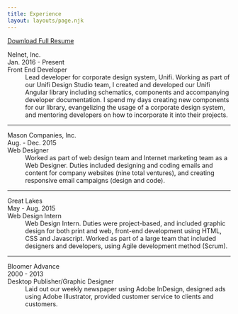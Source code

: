```yaml
---
title: Experience
layout: layouts/page.njk
---
```

<a href="/images/resume.pdf" download>Download Full Resume</a>
<dl>
    <dt class="title">Nelnet, Inc.</dt>
    <dt class="year">Jan. 2016 - Present</dt>
    <dt>Front End Developer</dt>
    <dd>Lead developer for corporate design system, Unifi. Working as part of our Unifi Design Studio team, I created and developed our Unifi Angular library
      including schematics, components and accompanying developer documentation. I spend my days creating new components for our library, evangelizing the usage of a
    corporate design system, and mentoring developers on how to incorporate it into their projects.</dd>
    <hr />
    <dt class="title">Mason Companies, Inc.</dt>
    <dt class="year">Aug. - Dec. 2015</dt>
    <dt>Web Designer</dt>
    <dd>Worked as part of web design team and Internet marketing team as a Web Designer. Duties included designing and coding emails and
      content for company websites (nine total ventures), and creating responsive email campaigns (design and code).</dd>
    <hr />
    <dt class="title">Great Lakes</dt>
    <dt class="year">May - Aug. 2015</dt>
    <dt>Web Design Intern</dt>
    <dd>Web Design Intern. Duties were project-based, and included graphic design for both print and web, front-end development using HTML,
      CSS and Javascript. Worked as part of a large team that included designers and developers, using Agile development method (Scrum).</dd>
    <hr />
    <dt class="title">Bloomer Advance</dt>
    <dt class="year">2000 - 2013</dt>
    <dt>Desktop Publisher/Graphic Designer</dt>
    <dd>Laid out our weekly newspaper using Adobe InDesign, designed ads using Adobe Illustrator, provided customer service to clients and customers.</dd>
</dl>
